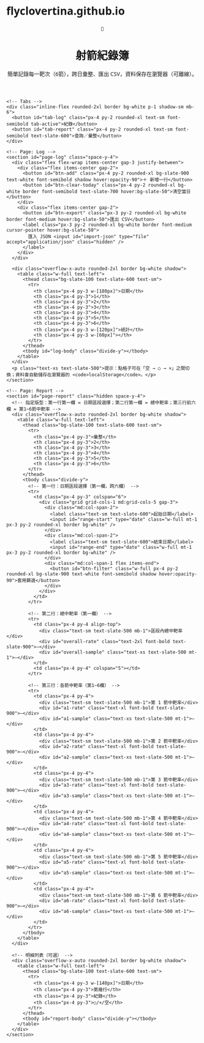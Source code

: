 # flyclovertina.github.io
<!DOCTYPE html>
<html lang="zh-Hant">
<head>
  <meta charset="UTF-8" />
  <meta name="viewport" content="width=device-width, initial-scale=1" />
  <title>射箭紀錄簿</title>
  <script src="https://cdn.tailwindcss.com"></script>
  <link rel="preconnect" href="https://fonts.googleapis.com">
  <link rel="preconnect" href="https://fonts.gstatic.com" crossorigin>
  <link href="https://fonts.googleapis.com/css2?family=Noto+Sans+TC:wght@400;600;700&display=swap" rel="stylesheet">
  <style>
    html, body { font-family: 'Noto Sans TC', system-ui, -apple-system, Segoe UI, Roboto, 'Helvetica Neue', Arial, 'Noto Sans', 'Apple Color Emoji', 'Segoe UI Emoji', 'Segoe UI Symbol'; }
    /* 點格的狀態顯示 */
    .mark-btn { @apply w-10 h-10 flex items-center justify-center rounded-xl border text-lg cursor-pointer select-none; }
    .mark-empty { @apply bg-white border-gray-300; }
    .mark-circle { @apply border-emerald-400 bg-emerald-50; }
    .mark-cross  { @apply border-rose-400 bg-rose-50; }
    .tab-active { @apply bg-slate-900 text-white shadow; }
  </style>
</head>
<body class="bg-slate-50 min-h-screen">
  <div class="max-w-5xl mx-auto p-4 md:p-8">
    <header class="mb-6 flex items-center gap-3">
      <div class="w-10 h-10 rounded-2xl bg-slate-900 text-white grid place-items-center text-lg font-bold">🎯</div>
      <div>
        <h1 class="text-2xl md:text-3xl font-bold text-slate-900">射箭紀錄簿</h1>
        <p class="text-slate-500">簡單記錄每一靶次（6箭），跨日彙整、匯出 CSV，資料保存在瀏覽器（可離線）。</p>
      </div>
    </header>

    <!-- Tabs -->
    <div class="inline-flex rounded-2xl border bg-white p-1 shadow-sm mb-6">
      <button id="tab-log" class="px-4 py-2 rounded-xl text-sm font-semibold tab-active">紀錄</button>
      <button id="tab-report" class="px-4 py-2 rounded-xl text-sm font-semibold text-slate-600">查詢／彙整</button>
    </div>

    <!-- Page: Log -->
    <section id="page-log" class="space-y-4">
      <div class="flex flex-wrap items-center gap-3 justify-between">
        <div class="flex items-center gap-2">
          <button id="btn-add" class="px-4 py-2 rounded-xl bg-slate-900 text-white font-semibold shadow hover:opacity-90">＋ 新增一行</button>
          <button id="btn-clear-today" class="px-4 py-2 rounded-xl bg-white border font-semibold text-slate-700 hover:bg-slate-50">清空當日</button>
        </div>
        <div class="flex items-center gap-2">
          <button id="btn-export" class="px-3 py-2 rounded-xl bg-white border font-medium hover:bg-slate-50">匯出 CSV</button>
          <label class="px-3 py-2 rounded-xl bg-white border font-medium cursor-pointer hover:bg-slate-50">
            匯入 JSON <input id="import-json" type="file" accept="application/json" class="hidden" />
          </label>
        </div>
      </div>

      <div class="overflow-x-auto rounded-2xl border bg-white shadow">
        <table class="w-full text-left">
          <thead class="bg-slate-100 text-slate-600 text-sm">
            <tr>
              <th class="px-4 py-3 w-[180px]">日期</th>
              <th class="px-4 py-3">1</th>
              <th class="px-4 py-3">2</th>
              <th class="px-4 py-3">3</th>
              <th class="px-4 py-3">4</th>
              <th class="px-4 py-3">5</th>
              <th class="px-4 py-3">6</th>
              <th class="px-4 py-3 w-[120px]">統計</th>
              <th class="px-4 py-3 w-[60px]"></th>
            </tr>
          </thead>
          <tbody id="log-body" class="divide-y"></tbody>
        </table>
      </div>
      <p class="text-xs text-slate-500">提示：點格子可在「空 → ○ → ×」之間切換；資料會自動儲存在瀏覽器的 <code>localStorage</code>。</p>
    </section>

    <!-- Page: Report -->
    <section id="page-report" class="hidden space-y-4">
      <!-- 指定版型：第一行第一欄 = 日期區段選擇；第二行第一欄 = 總中靶率；第三行前六欄 = 第1~6箭中靶率 -->
      <div class="overflow-x-auto rounded-2xl border bg-white shadow">
        <table class="w-full text-left">
          <thead class="bg-slate-100 text-slate-600 text-sm">
            <tr>
              <th class="px-4 py-3">彙整</th>
              <th class="px-4 py-3">2</th>
              <th class="px-4 py-3">3</th>
              <th class="px-4 py-3">4</th>
              <th class="px-4 py-3">5</th>
              <th class="px-4 py-3">6</th>
            </tr>
          </thead>
          <tbody class="divide-y">
            <!-- 第一行：日期區段選擇（第一欄，跨六欄） -->
            <tr>
              <td class="px-4 py-3" colspan="6">
                <div class="grid grid-cols-1 md:grid-cols-5 gap-3">
                  <div class="md:col-span-2">
                    <label class="text-sm text-slate-600">起始日期</label>
                    <input id="range-start" type="date" class="w-full mt-1 px-3 py-2 rounded-xl border bg-white" />
                  </div>
                  <div class="md:col-span-2">
                    <label class="text-sm text-slate-600">結束日期</label>
                    <input id="range-end" type="date" class="w-full mt-1 px-3 py-2 rounded-xl border bg-white" />
                  </div>
                  <div class="md:col-span-1 flex items-end">
                    <button id="btn-filter" class="w-full px-4 py-2 rounded-xl bg-slate-900 text-white font-semibold shadow hover:opacity-90">套用篩選</button>
                  </div>
                </div>
              </td>
            </tr>

            <!-- 第二行：總中靶率（第一欄） -->
            <tr>
              <td class="px-4 py-4 align-top">
                <div class="text-sm text-slate-500 mb-1">區段內總中靶率</div>
                <div id="overall-rate" class="text-2xl font-bold text-slate-900">—</div>
                <div id="overall-sample" class="text-xs text-slate-500 mt-1">—</div>
              </td>
              <td class="px-4 py-4" colspan="5"></td>
            </tr>

            <!-- 第三行：各箭中靶率（第1~6欄） -->
            <tr>
              <td class="px-4 py-4">
                <div class="text-sm text-slate-500 mb-1">第 1 箭中靶率</div>
                <div id="a1-rate" class="text-xl font-bold text-slate-900">—</div>
                <div id="a1-sample" class="text-xs text-slate-500 mt-1">—</div>
              </td>
              <td class="px-4 py-4">
                <div class="text-sm text-slate-500 mb-1">第 2 箭中靶率</div>
                <div id="a2-rate" class="text-xl font-bold text-slate-900">—</div>
                <div id="a2-sample" class="text-xs text-slate-500 mt-1">—</div>
              </td>
              <td class="px-4 py-4">
                <div class="text-sm text-slate-500 mb-1">第 3 箭中靶率</div>
                <div id="a3-rate" class="text-xl font-bold text-slate-900">—</div>
                <div id="a3-sample" class="text-xs text-slate-500 mt-1">—</div>
              </td>
              <td class="px-4 py-4">
                <div class="text-sm text-slate-500 mb-1">第 4 箭中靶率</div>
                <div id="a4-rate" class="text-xl font-bold text-slate-900">—</div>
                <div id="a4-sample" class="text-xs text-slate-500 mt-1">—</div>
              </td>
              <td class="px-4 py-4">
                <div class="text-sm text-slate-500 mb-1">第 5 箭中靶率</div>
                <div id="a5-rate" class="text-xl font-bold text-slate-900">—</div>
                <div id="a5-sample" class="text-xs text-slate-500 mt-1">—</div>
              </td>
              <td class="px-4 py-4">
                <div class="text-sm text-slate-500 mb-1">第 6 箭中靶率</div>
                <div id="a6-rate" class="text-xl font-bold text-slate-900">—</div>
                <div id="a6-sample" class="text-xs text-slate-500 mt-1">—</div>
              </td>
            </tr>
          </tbody>
        </table>
      </div>

      <!-- 明細列表（可選） -->
      <div class="overflow-x-auto rounded-2xl border bg-white shadow">
        <table class="w-full text-left">
          <thead class="bg-slate-100 text-slate-600 text-sm">
            <tr>
              <th class="px-4 py-3 w-[140px]">日期</th>
              <th class="px-4 py-3">第幾行</th>
              <th class="px-4 py-3">紀錄</th>
              <th class="px-4 py-3">○/×/空</th>
            </tr>
          </thead>
          <tbody id="report-body" class="divide-y"></tbody>
        </table>
      </div>
    </section>
  </div>

  <script>
    // —— 資料結構 ——
    // entries: [{ id, date: 'YYYY-MM-DD', marks: [0|1|-1, ...6個], createdAt }]
    const LS_KEY = 'archery_entries_v1';
    const todayStr = () => new Date().toISOString().slice(0,10);

    function loadEntries() {
      try {
        const raw = localStorage.getItem(LS_KEY);
        if (!raw) return [];
        const arr = JSON.parse(raw);
        return Array.isArray(arr) ? arr : [];
      } catch (e) { return []; }
    }
    function saveEntries(entries) {
      localStorage.setItem(LS_KEY, JSON.stringify(entries));
    }

    let entries = loadEntries();

    // —— UI 工具 ——
    const logBody = document.getElementById('log-body');
    const reportBody = document.getElementById('report-body');
    const reportSummary = document.getElementById('report-summary');

    function markToChar(v){
      if (v === 1) return '○';
      if (v === -1) return '×';
      return '';
    }
    function nextMark(v){
      if (v === 0) return 1;   // 空 → ○
      if (v === 1) return -1;  // ○ → ×
      return 0;                // × → 空
    }
    function countStats(marks){
      let o=0, x=0, e=0; // ○, ×, 空
      for (const m of marks){ if(m===1) o++; else if(m===-1) x++; else e++; }
      return {o,x,e};
    }

    function renderLog(){
      logBody.innerHTML = '';
      entries.forEach((row, idx) => {
        const tr = document.createElement('tr');
        tr.className = 'hover:bg-slate-50';
        // 日期欄
        const tdDate = document.createElement('td');
        tdDate.className = 'px-4 py-3';
        const inp = document.createElement('input');
        inp.type = 'date';
        inp.value = row.date || todayStr();
        inp.className = 'px-3 py-2 rounded-xl border bg-white';
        inp.addEventListener('change', () => { row.date = inp.value; saveEntries(entries); renderReport(); });
        tdDate.appendChild(inp);
        tr.appendChild(tdDate);

        // 六個格
        row.marks = row.marks || [0,0,0,0,0,0];
        const cells = [];
        for(let i=0;i<6;i++){
          const td = document.createElement('td');
          td.className = 'px-2 py-2';
          const btn = document.createElement('button');
          btn.className = 'mark-btn mark-empty';
          btn.textContent = markToChar(row.marks[i]);
          applyMarkClass(btn, row.marks[i]);
          btn.addEventListener('click', () => {
            row.marks[i] = nextMark(row.marks[i]);
            btn.textContent = markToChar(row.marks[i]);
            applyMarkClass(btn, row.marks[i]);
            // 更新統計
            const s = countStats(row.marks);
            tdStat.textContent = `○ ${s.o} ／ × ${s.x} ／ 空 ${s.e}`;
            saveEntries(entries);
            renderReport();
          });
          td.appendChild(btn);
          tr.appendChild(td);
          cells.push(btn);
        }

        // 統計欄
        const tdStat = document.createElement('td');
        tdStat.className = 'px-4 py-3 text-sm text-slate-600';
        const s = countStats(row.marks);
        tdStat.textContent = `○ ${s.o} ／ × ${s.x} ／ 空 ${s.e}`;
        tr.appendChild(tdStat);

        // 刪除
        const tdDel = document.createElement('td');
        tdDel.className = 'px-4 py-3';
        const del = document.createElement('button');
        del.className = 'px-3 py-2 rounded-lg bg-white border text-slate-700 hover:bg-rose-50 hover:border-rose-300';
        del.textContent = '刪除';
        del.addEventListener('click', () => {
          if(confirm('確定刪除此行？')){
            entries.splice(idx,1);
            saveEntries(entries);
            renderLog();
            renderReport();
          }
        });
        tdDel.appendChild(del);
        tr.appendChild(tdDel);

        logBody.appendChild(tr);
      });
    }

    function applyMarkClass(el, v){
      el.classList.remove('mark-empty','mark-circle','mark-cross');
      if (v===1) el.classList.add('mark-circle');
      else if (v===-1) el.classList.add('mark-cross');
      else el.classList.add('mark-empty');
    }

    // —— 新增／清空 ——
    document.getElementById('btn-add').addEventListener('click', () => {
      const defaultDate = entries.length ? entries[entries.length-1].date : todayStr();
      entries.push({ id: crypto.randomUUID(), date: defaultDate, marks: [0,0,0,0,0,0], createdAt: Date.now() });
      saveEntries(entries);
      renderLog();
      renderReport();
    });
    document.getElementById('btn-clear-today').addEventListener('click', () => {
      const d = todayStr();
      let changed = false;
      entries.forEach(e => { if(e.date===d){ e.marks=[0,0,0,0,0,0]; changed=true; }});
      if(changed){ saveEntries(entries); renderLog(); renderReport(); }
    });

    // —— 匯出 CSV ——
    document.getElementById('btn-export').addEventListener('click', () => {
      const rows = [['date','row_index','m1','m2','m3','m4','m5','m6']];
      entries.forEach((e, i) => {
        rows.push([e.date, i+1, ...e.marks.map(v => v===1?'O':(v===-1?'X':''))]);
      });
      const csv = rows.map(r=>r.map(x => String(x)).join(',')).join('\n');
      const blob = new Blob(["\ufeff"+csv], {type:'text/csv;charset=utf-8;'});
      const a = document.createElement('a');
      a.href = URL.createObjectURL(blob);
      a.download = 'archery_log.csv';
      a.click();
      URL.revokeObjectURL(a.href);
    });

    // —— 匯入 JSON ——
    document.getElementById('import-json').addEventListener('change', (ev) => {
      const file = ev.target.files?.[0];
      if(!file) return;
      const reader = new FileReader();
      reader.onload = () => {
        try {
          const data = JSON.parse(reader.result);
          if(Array.isArray(data)){
            entries = data;
            saveEntries(entries);
            renderLog();
            renderReport();
            alert('匯入成功');
          } else alert('格式不正確');
        } catch(e){ alert('解析失敗'); }
      };
      reader.readAsText(file, 'utf-8');
      ev.target.value = '';
    });

    // —— 查詢／彙整 ——
    function renderReport(){
      // 日期範圍
      const start = document.getElementById('range-start').value;
      const end = document.getElementById('range-end').value;
      const inRange = (d) => {
        if(start && d < start) return false;
        if(end && d > end) return false;
        return true;
      };

      const list = entries
        .map((e, i)=>({...e, rowIndex:i+1}))
        .filter(e => inRange(e.date))
        .sort((a,b) => a.date.localeCompare(b.date) || a.rowIndex - b.rowIndex);

      // 計算：總中靶率（只計入有標記的格：○ 或 ×）
      const sum = {hits:0, tries:0};
      const arrow = Array.from({length:6}, () => ({hits:0, tries:0})); // 前六箭(()=>({hits:0, tries:0})); // 前四箭
      list.forEach(e => {
        e.marks.forEach((m, idx) => {
          if(m!==0){ sum.tries++; if(m===1) sum.hits++; }
          if(idx < 6){ if(m!==0){ arrow[idx].tries++; if(m===1) arrow[idx].hits++; } }
        });
      });
      const pct = (h,t) => t===0 ? '—' : (Math.round((h/t)*1000)/10).toFixed(1)+'%';
      // 更新總中靶率
      document.getElementById('overall-rate').textContent = pct(sum.hits, sum.tries);
      document.getElementById('overall-sample').textContent = sum.tries ? `樣本：${sum.hits}/${sum.tries}` : '無資料';
      // 更新各箭中靶率
      [1,2,3,4,5,6].forEach((n,i)=>{
        const r = pct(arrow[i].hits, arrow[i].tries);
        document.getElementById(`a${n}-rate`).textContent = r;
        document.getElementById(`a${n}-sample`).textContent = arrow[i].tries ? `樣本：${arrow[i].hits}/${arrow[i].tries}` : '無資料';
      });

      // 明細表
      reportBody.innerHTML = '';
      list.forEach(e => {
        const tr = document.createElement('tr');
        tr.className = 'hover:bg-slate-50';
        const {o,x,e:empty} = countStats(e.marks);
        tr.innerHTML = `
          <td class=\"px-4 py-3\">${e.date}</td>
          <td class=\"px-4 py-3\">第 ${e.rowIndex} 行</td>
          <td class=\"px-4 py-3\">${e.marks.map(markToChar).join(' ')}</td>
          <td class=\"px-4 py-3 text-sm text-slate-600\">○ ${o} ／ × ${x} ／ 空 ${empty}</td>
        `;
        reportBody.appendChild(tr);
      });
    }

    document.getElementById('btn-filter').addEventListener('click', renderReport);

    // 預設日期範圍（當月）
    (function initDefaultRange(){
      const now = new Date();
      const y = now.getFullYear();
      const m = now.getMonth();
      const first = new Date(y, m, 1).toISOString().slice(0,10);
      const last = new Date(y, m+1, 0).toISOString().slice(0,10);
      document.getElementById('range-start').value = first;
      document.getElementById('range-end').value = last;
    })();

    // —— 分頁切換 ——
    const tabLog = document.getElementById('tab-log');
    const tabReport = document.getElementById('tab-report');
    const pageLog = document.getElementById('page-log');
    const pageReport = document.getElementById('page-report');
    tabLog.addEventListener('click', () => {
      tabLog.classList.add('tab-active');
      tabReport.classList.remove('tab-active');
      pageLog.classList.remove('hidden');
      pageReport.classList.add('hidden');
    });
    tabReport.addEventListener('click', () => {
      tabReport.classList.add('tab-active');
      tabLog.classList.remove('tab-active');
      pageReport.classList.remove('hidden');
      pageLog.classList.add('hidden');
      renderReport();
    });

    // 初次渲染
    if(entries.length===0){
      entries.push({ id: crypto.randomUUID(), date: todayStr(), marks: [0,0,0,0,0,0], createdAt: Date.now() });
      saveEntries(entries);
    }
    renderLog();
    renderReport();
  </script>
</body>
</html>

